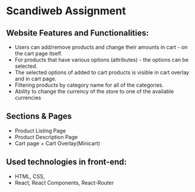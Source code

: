 # Scandiweb Assignment

## Website Features and Functionalities:
* Users can add/remove products and change their amounts in cart - on the cart page itself.
* For products that have various options (attributes) - the options can be selected.
* The selected options of added to cart products is visible in cart overlay and in cart page.
* Filtering products by category name for all of the categories.
* Ability to change the currency of the store to one of the available currencies

## Sections & Pages
* Product Listing Page
* Product Description Page
* Cart page + Cart Overlay(Minicart)

## Used technologies in front-end: 
* HTML, CSS, 
* React, React Components, React-Router
